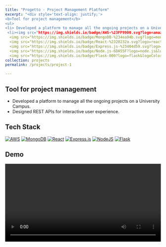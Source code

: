 ```yaml
---
title: "Progetto - Project Management Platform"
excerpt: "<div style='text-align: justify;'> 
<b>Tool for project management</b>
<ul>
<li> Developed a platform to manage all the ongoing projects on a University Campus.</li> 
 <li><img src="https://img.shields.io/badge/AWS-%23FF9900.svg?logo=amazon-web-services&logoColor=white" alt="AWS" />
  <img src="https://img.shields.io/badge/MongoDB-%234ea94b.svg?logo=mongodb&logoColor=white" alt="MongoDB" />
  <img src="https://img.shields.io/badge/React-%2320232a.svg?logo=react&logoColor=%2361DAFB" alt="React" />
  <img src="https://img.shields.io/badge/Express.js-%23404d59.svg?logo=express&logoColor=%2361DAFB" alt="Express.js" />
  <img src="https://img.shields.io/badge/Node.js-6DA55F?logo=node.js&logoColor=white" alt="NodeJS" />
  <img src="https://img.shields.io/badge/Flask-000?logo=flask&logoColor=fff" alt="Flask" /></li>"
collection: projects
permalink: /projects/project-1

---
```

<h2>Tool for project management</h2>

<ul>
<li> Developed a platform to manage all the ongoing projects on a University Campus.</li> 
<li>Designed REST APIs for interactive user experience.</li>
</ul>

<h2>Tech Stack</h2>

[![AWS](https://img.shields.io/badge/AWS-%23FF9900.svg?logo=amazon-web-services&logoColor=white)](#)
[![MongoDB](https://img.shields.io/badge/MongoDB-%234ea94b.svg?logo=mongodb&logoColor=white)](#)
[![React](https://img.shields.io/badge/React-%2320232a.svg?logo=react&logoColor=%2361DAFB)](#)
[![Express.js](https://img.shields.io/badge/Express.js-%23404d59.svg?logo=express&logoColor=%2361DAFB)](#)
[![NodeJS](https://img.shields.io/badge/Node.js-6DA55F?logo=node.js&logoColor=white)](#)
[![Flask](https://img.shields.io/badge/Flask-000?logo=flask&logoColor=fff)](#)

<h2>Demo</h2>

<video width="100%" controls>
  <source src="/images/Progetto.mp4" type="video/mp4">
  Your browser does not support the video tag.
</video>

